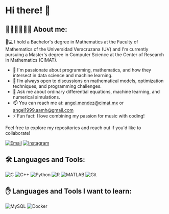 # Hi there! 👋 
## 🧑🏻‍💻👨🏻‍🏫 About me:
📖💻 I hold a Bachelor's degree in Mathematics at the Faculty of Mathematics of the Universidad Veracruzana (UV) and I'm currently pursuing a Master's degree in Computer Science at the Center of Research in Mathematics (CIMAT).

- 🌱 I'm passionate about programming, mathematics, and how they intersect in data science and machine learning.
- 🤔 I’m always open to discussions on mathematical models, optimization techniques, and programming challenges.
- 💬 Ask me about ordinary differential equations, machine learning, and numerical simulations.
- 📫 You can reach me at: angel.mendez@cimat.mx or angel1999.aamh@gmail.com
- ⚡ Fun fact: I love combining my passion for music with coding!

Feel free to explore my repositories and reach out if you'd like to collaborate!

[![Email](https://img.shields.io/badge/Email-D14836?style=for-the-badge&logo=gmail&logoColor=white)](mailto:angel.mendez@cimat.mx)
[![Instagram](https://img.shields.io/badge/Instagram-E4405F?style=for-the-badge&logo=instagram&logoColor=white)](https://www.instagram.com/amdezhdez)

<!-- [![LinkedIn](https://img.shields.io/badge/LinkedIn-0077B5?style=for-the-badge&logo=linkedin&logoColor=white)](https://www.linkedin.com/in/tu_usuario) -->

## 🛠️ Languages and Tools:

![C](https://img.shields.io/badge/C-A8B9CC?style=for-the-badge&logo=c&logoColor=white)
![C++](https://img.shields.io/badge/C++-00599C?style=for-the-badge&logo=c%2B%2B&logoColor=white)
![Python](https://img.shields.io/badge/Python-3776AB?style=for-the-badge&logo=python&logoColor=white)
![R](https://img.shields.io/badge/R-276DC3?style=for-the-badge&logo=r&logoColor=white)
![MATLAB](https://img.shields.io/badge/MATLAB-0076A8?style=for-the-badge&logo=mathworks&logoColor=white)
![Git](https://img.shields.io/badge/Git-F05032?style=for-the-badge&logo=git&logoColor=white)

## :hand: Languages and Tools I want to learn:

![MySQL](https://img.shields.io/badge/MySQL-4479A1?style=for-the-badge&logo=mysql&logoColor=white)
![Docker](https://img.shields.io/badge/Docker-2496ED?style=for-the-badge&logo=docker&logoColor=white)






